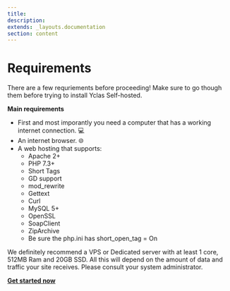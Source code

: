 ```yaml
---
title:
description:
extends: _layouts.documentation
section: content
---
```


# Requirements
There are a few requriements before proceeding! 
Make sure to go though them before trying to install Yclas Self-hosted.

**Main requirements**

-   First and most imporantly you need a computer that has a working internet connection.  💻
-   An internet browser. 🌐
-   A web hosting that supports: 
    -   Apache 2+
    -   PHP 7.3+
    -   Short Tags
    -   GD support
    -   mod_rewrite
    -   Gettext
    -   Curl
    -   MySQL 5+
    -   OpenSSL
    -   SoapClient
    -   ZipArchive
    -   Be sure the php.ini has short_open_tag = On

We definitely recommend a VPS or Dedicated server with at least 1 core, 512MB Ram and 20GB SSD. All this will depend on the amount of data and traffic your site receives. Please consult your system administrator.

**[Get started now](https://yclas.com/self-hosted.html)**
